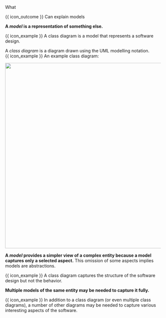 <span id="title">What</span>

<span id="prereqs"></span>

<span id="outcomes">{{ icon_outcome }} Can explain models</span>

<div id="body">

**A _model_ is a representation of something else.** 

<tip-box> 

{{ icon_example }} A <trigger trigger="click" for="modal:modellingIntro-classDiagram">class diagram</trigger> is a model that represents a software design.

<!-- TODO: give non-software examples -->

</tip-box>

<modal large title="Class diagrams" id="modal:modellingIntro-classDiagram">

A _class diagram_ is a diagram drawn using the UML modelling notation.<br>
{{ icon_example }} An example class diagram:<br>
  
<img src="{{baseUrl}}/uml/classDiagrams/introduction/what/images/classDiagramExample1.png" width="600" />

</modal>

**A _model_ provides a simpler view of a complex entity because a model captures only a selected aspect.** This omission of some aspects implies models are <trigger trigger="click" for="modal:modellingIntro-abstraction">abstractions</trigger>.

<modal large title="%%Textbook {{ icon_embedding }}%%" id="modal:modellingIntro-abstraction">
  <include src="../../../designFundamentals/abstraction/what/unit-inElsewhere-asFlat.md" boilerplate/>
</modal>

<tip-box> 

{{ icon_example }} A class diagram captures the structure of the software design but not the behavior.

</tip-box>

**Multiple models of the same entity may be needed to capture it fully.** 

<tip-box> 

{{ icon_example }} In addition to a class diagram (or even multiple class diagrams), a number of other diagrams may be needed to capture various interesting aspects of the software.

</tip-box>

</div>

<div id="extras">
</div>